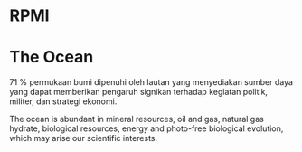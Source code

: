 # RPMI



# The Ocean

71 % permukaan bumi dipenuhi oleh lautan yang menyediakan sumber daya yang dapat memberikan pengaruh signikan terhadap kegiatan politik, militer, dan strategi ekonomi.

The ocean is abundant in mineral resources, oil and gas, natural gas hydrate, biological resources, energy and photo-free biological evolution, which may arise our scientific interests.

